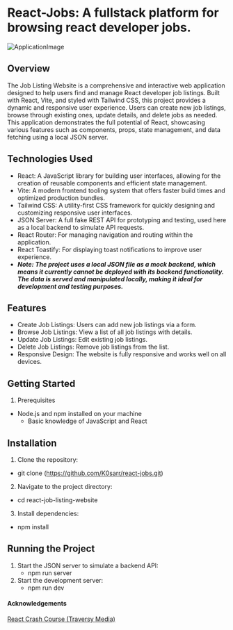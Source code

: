 # React-Jobs: A fullstack platform for browsing react developer jobs.
![ApplicationImage](https://github.com/K0sarr/react-jobs/assets/92398586/68edbfcb-62da-4228-9f3c-ae12f2917d2b)


## Overview
The Job Listing Website is a comprehensive and interactive web application designed to help users find and manage React developer job listings. Built with React, Vite, and styled with Tailwind CSS, this project provides a dynamic and responsive user experience. Users can create new job listings, browse through existing ones, update details, and delete jobs as needed. This application demonstrates the full potential of React, showcasing various features such as components, props, state management, and data fetching using a local JSON server.

## Technologies Used
+ React: A JavaScript library for building user interfaces, allowing for the creation of reusable components and efficient state management.
+ Vite: A modern frontend tooling system that offers faster build times and optimized production bundles.
+ Tailwind CSS: A utility-first CSS framework for quickly designing and customizing responsive user interfaces.
+ JSON Server: A full fake REST API for prototyping and testing, used here as a local backend to simulate API requests.
+ React Router: For managing navigation and routing within the application.
+ React Toastify: For displaying toast notifications to improve user experience.
+ ***Note: The project uses a local JSON file as a mock backend, which means it currently cannot be deployed with its backend functionality. The data is served and manipulated locally, making it ideal for development and testing purposes.***

## Features
+ Create Job Listings: Users can add new job listings via a form.
+ Browse Job Listings: View a list of all job listings with details.
+ Update Job Listings: Edit existing job listings.
+ Delete Job Listings: Remove job listings from the list.
+ Responsive Design: The website is fully responsive and works well on all devices.


## Getting Started
1. Prerequisites
  - Node.js and npm installed on your machine
    - Basic knowledge of JavaScript and React

## Installation
1. Clone the repository:
  - git clone (https://github.com/K0sarr/react-jobs.git)
2. Navigate to the project directory:
  - cd react-job-listing-website
3. Install dependencies:
  - npm install
## Running the Project
1. Start the JSON server to simulate a backend API:
   - npm run server
2. Start the development server:
    - npm run dev

#### Acknowledgements
[React Crash Course (Traversy Media)](https://youtu.be/LDB4uaJ87e0?si=B05SEIMkEl7qG6lo)

